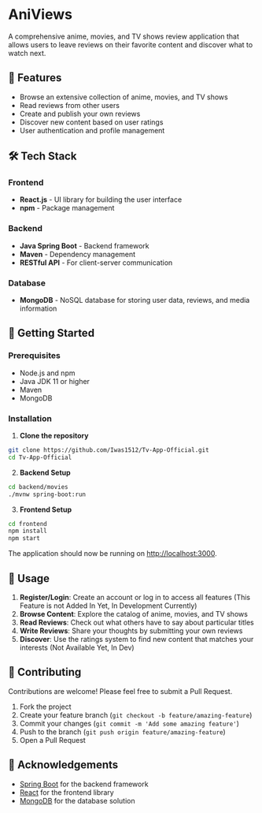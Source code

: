# AniViews

A comprehensive anime, movies, and TV shows review application that allows users to leave reviews on their favorite content and discover what to watch next.

## 🌟 Features

- Browse an extensive collection of anime, movies, and TV shows
- Read reviews from other users
- Create and publish your own reviews
- Discover new content based on user ratings
- User authentication and profile management

## 🛠️ Tech Stack

### Frontend
- **React.js** - UI library for building the user interface
- **npm** - Package management

### Backend
- **Java Spring Boot** - Backend framework 
- **Maven** - Dependency management
- **RESTful API** - For client-server communication

### Database
- **MongoDB** - NoSQL database for storing user data, reviews, and media information


## 🚀 Getting Started

### Prerequisites

- Node.js and npm
- Java JDK 11 or higher
- Maven
- MongoDB

### Installation

1. **Clone the repository**

```bash
git clone https://github.com/Iwas1512/Tv-App-Official.git
cd Tv-App-Official
```

2. **Backend Setup**

```bash
cd backend/movies
./mvnw spring-boot:run
```

3. **Frontend Setup**

```bash
cd frontend
npm install
npm start
```

The application should now be running on [http://localhost:3000](http://localhost:3000).

## 📱 Usage

1. **Register/Login**: Create an account or log in to access all features (This Feature is not Added In Yet, In Development Currently)
2. **Browse Content**: Explore the catalog of anime, movies, and TV shows
3. **Read Reviews**: Check out what others have to say about particular titles
4. **Write Reviews**: Share your thoughts by submitting your own reviews
5. **Discover**: Use the ratings system to find new content that matches your interests (Not Available Yet, In Dev)

## 🤝 Contributing

Contributions are welcome! Please feel free to submit a Pull Request.

1. Fork the project
2. Create your feature branch (`git checkout -b feature/amazing-feature`)
3. Commit your changes (`git commit -m 'Add some amazing feature'`)
4. Push to the branch (`git push origin feature/amazing-feature`)
5. Open a Pull Request



## 🙏 Acknowledgements

- [Spring Boot](https://spring.io/projects/spring-boot) for the backend framework
- [React](https://reactjs.org/) for the frontend library
- [MongoDB](https://www.mongodb.com/) for the database solution

